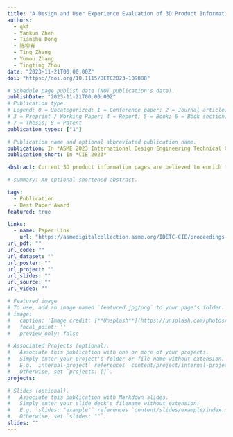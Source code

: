 ```yaml
---
title: "A Design and User Experience Evaluation of 3D Product Information in XR Shopping Application"
authors:
  - qkt
  - Yankun Zhen
  - Tianshu Dong
  - 陈柳青
  - Ting Zhang
  - Yumou Zhang
  - Tingting Zhou
date: "2023-11-21T00:00:00Z"
doi: "https://doi.org/10.1115/DETC2023-109088"

# Schedule page publish date (NOT publication's date).
publishDate: "2023-11-21T00:00:00Z"
# Publication type.
# Legend: 0 = Uncategorized; 1 = Conference paper; 2 = Journal article;
# 3 = Preprint / Working Paper; 4 = Report; 5 = Book; 6 = Book section;
# 7 = Thesis; 8 = Patent
publication_types: ["1"]

# Publication name and optional abbreviated publication name.
publication: In *ASME 2023 International Design Engineering Technical Conferences and Computers and Information in Engineering Conference*
publication_short: In *CIE 2023*

abstract: Current 3D product information pages are believed to enrich the online shopping experience since it provides a more immersive experience. However, existing solutions still retain the 2D UI elements in the product information design, preventing users from fully immersing themselves in the virtual environment and further degrading the shopping experience. Therefore, how to redesign the presentation of product information in a virtual environment is an essential challenge. In this work, we first construct a design space based on previous design cases of product information design in virtual environments, which contains three dimensions-visual presentation, user interaction and spatial relation. Then nine new 3D information design solutions are produced by combining elements in the design space. After that, we devised a user study to compare these solutions and investigate how different dimensions affect users’ shopping experience and task efficiency of the primary objective in shopping. The results reveal that users’ spatial memory and task efficiency are both impacted by how information is organized in terms of visual presentation dimension, and that users’ hedonic experiences are influenced by the differences in the constituent elements of information. It is found that the different spatial relationship between 3D information and 3D product lead to differences in pragmatic quality.

# summary: An optional shortened abstract.

tags:
  - Publication
  - Best Paper Award
featured: true

links:
  - name: Paper Link
    url: "https://asmedigitalcollection.asme.org/IDETC-CIE/proceedings-abstract/IDETC-CIE2023/1170463"
url_pdf: ""
url_code: ""
url_dataset: ""
url_poster: ""
url_project: ""
url_slides: ""
url_source: ""
url_video: ""

# Featured image
# To use, add an image named `featured.jpg/png` to your page's folder.
# image:
#   caption: 'Image credit: [**Unsplash**](https://unsplash.com/photos/pLCdAaMFLTE)'
#   focal_point: ''
#   preview_only: false

# Associated Projects (optional).
#   Associate this publication with one or more of your projects.
#   Simply enter your project's folder or file name without extension.
#   E.g. `internal-project` references `content/project/internal-project/index.md`.
#   Otherwise, set `projects: []`.
projects:

# Slides (optional).
#   Associate this publication with Markdown slides.
#   Simply enter your slide deck's filename without extension.
#   E.g. `slides: "example"` references `content/slides/example/index.md`.
#   Otherwise, set `slides: ""`.
slides: ""
---
```


<!--
{{% callout note %}}
Click the _Cite_ button above to demo the feature to enable visitors to import publication metadata into their reference management software.
{{% /callout %}}

Supplementary notes can be added here, including [code and math](https://wowchemy.com/docs/content/writing-markdown-latex/). -->
